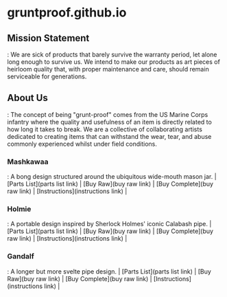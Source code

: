 # gruntproof.github.io

## Mission Statement
: We are sick of products that barely survive the warranty period, let alone long enough to survive us. We intend to make our products as art pieces of heirloom quality that, with proper maintenance and care, should remain serviceable for generations.

## About Us
: The concept of being "grunt-proof" comes from the US Marine Corps infantry where the quality and usefulness of an item is directly related to how long it takes to break. We are a collective of collaborating artists dedicated to creating items that can withstand the wear, tear, and abuse commonly experienced whilst under field conditions.

### Mashkawaa
: A bong design structured around the ubiquitous wide-mouth mason jar. 
| [Parts List](parts list link) | [Buy Raw](buy raw link) | [Buy Complete](buy raw link) | [Instructions](instructions link) |

### Holmie
: A portable design inspired by Sherlock Holmes' iconic Calabash pipe.
| [Parts List](parts list link) | [Buy Raw](buy raw link) | [Buy Complete](buy raw link) | [Instructions](instructions link) |

### Gandalf
: A longer but more svelte pipe design.
| [Parts List](parts list link) | [Buy Raw](buy raw link) | [Buy Complete](buy raw link) | [Instructions](instructions link) |
